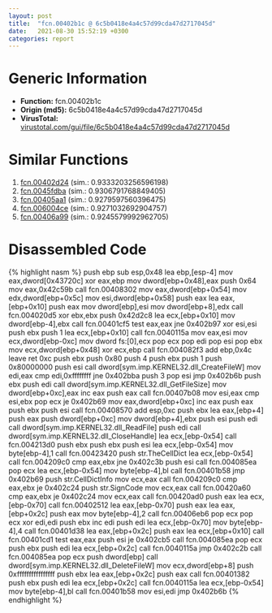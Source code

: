 ```yaml
---
layout: post
title:  "fcn.00402b1c @ 6c5b0418e4a4c57d99cda47d2717045d"
date:   2021-08-30 15:52:19 +0300
categories: report
---
```


# Generic Information
- **Function:** fcn.00402b1c
- **Origin (md5):** 6c5b0418e4a4c57d99cda47d2717045d
- **VirusTotal:** [virustotal.com/gui/file/6c5b0418e4a4c57d99cda47d2717045d][virustotal_ref]



# Similar Functions

1. [fcn.00402d24][similar_1_ref] (sim.: 0.9333203256596198)
2. [fcn.0045fdba][similar_2_ref] (sim.: 0.9306791768849405)
3. [fcn.00405aa1][similar_3_ref] (sim.: 0.9279597560396475)
4. [fcn.006004ce][similar_4_ref] (sim.: 0.9271032692904757)
5. [fcn.00406a99][similar_5_ref] (sim.: 0.9245579992962705)


# Disassembled Code

{% highlight nasm %}
push ebp
sub esp,0x48
lea ebp,[esp-4]
mov eax,dword[0x43720c]
xor eax,ebp
mov dword[ebp+0x48],eax
push 0x64
mov eax,0x42c59b
call fcn.00408302
mov eax,dword[ebp+0x54]
mov edx,dword[ebp+0x5c]
mov esi,dword[ebp+0x58]
push eax
lea eax,[ebp+0x10]
push eax
mov dword[ebp],esi
mov dword[ebp+8],edx
call fcn.004020d5
xor ebx,ebx
push 0x42d2c8
lea ecx,[ebp+0x10]
mov dword[ebp-4],ebx
call fcn.00401cf5
test eax,eax
jne 0x402b97
xor esi,esi
push ebx
push 1
lea ecx,[ebp+0x10]
call fcn.0040115a
mov eax,esi
mov ecx,dword[ebp-0xc]
mov dword fs:[0],ecx
pop ecx
pop edi
pop esi
pop ebx
mov ecx,dword[ebp+0x48]
xor ecx,ebp
call fcn.004082f3
add ebp,0x4c
leave 
ret 0xc
push ebx
push 0x80
push 4
push ebx
push 1
push 0x80000000
push esi
call dword[sym.imp.KERNEL32.dll_CreateFileW]
mov edi,eax
cmp edi,0xffffffff
jne 0x402bba
push 3
pop esi
jmp 0x402b6b
push ebx
push edi
call dword[sym.imp.KERNEL32.dll_GetFileSize]
mov dword[ebp+0xc],eax
inc eax
push eax
call fcn.00407b08
mov esi,eax
cmp esi,ebx
pop ecx
je 0x402b69
mov eax,dword[ebp+0xc]
inc eax
push eax
push ebx
push esi
call fcn.00408570
add esp,0xc
push ebx
lea eax,[ebp+4]
push eax
push dword[ebp+0xc]
mov dword[ebp+4],ebx
push esi
push edi
call dword[sym.imp.KERNEL32.dll_ReadFile]
push edi
call dword[sym.imp.KERNEL32.dll_CloseHandle]
lea ecx,[ebp-0x54]
call fcn.004213d0
push ebx
push ebx
push esi
lea ecx,[ebp-0x54]
mov byte[ebp-4],1
call fcn.00423420
push str.TheCellDict
lea ecx,[ebp-0x54]
call fcn.004209c0
cmp eax,ebx
jne 0x402c3b
push esi
call fcn.004085ea
pop ecx
lea ecx,[ebp-0x54]
mov byte[ebp-4],bl
call fcn.00401b58
jmp 0x402b69
push str.CellDictInfo
mov ecx,eax
call fcn.004209c0
cmp eax,ebx
je 0x402c24
push str.SignCode
mov ecx,eax
call fcn.00420a60
cmp eax,ebx
je 0x402c24
mov ecx,eax
call fcn.00420ad0
push eax
lea ecx,[ebp-0x70]
call fcn.00402512
lea eax,[ebp-0x70]
push eax
lea eax,[ebp+0x2c]
push eax
mov byte[ebp-4],2
call fcn.00406eb6
pop ecx
pop ecx
xor edi,edi
push ebx
inc edi
push edi
lea ecx,[ebp-0x70]
mov byte[ebp-4],4
call fcn.00401d38
lea eax,[ebp+0x2c]
push eax
lea ecx,[ebp+0x10]
call fcn.00401cd1
test eax,eax
push esi
je 0x402cb5
call fcn.004085ea
pop ecx
push ebx
push edi
lea ecx,[ebp+0x2c]
call fcn.0040115a
jmp 0x402c2b
call fcn.004085ea
pop ecx
push dword[ebp]
call dword[sym.imp.KERNEL32.dll_DeleteFileW]
mov ecx,dword[ebp+8]
push 0xffffffffffffffff
push ebx
lea eax,[ebp+0x2c]
push eax
call fcn.00401382
push ebx
push edi
lea ecx,[ebp+0x2c]
call fcn.0040115a
lea ecx,[ebp-0x54]
mov byte[ebp-4],bl
call fcn.00401b58
mov esi,edi
jmp 0x402b6b
{% endhighlight %}


[similar_1_ref]: /report/fcn.00402d24@1123b7aa5760238fe93045e585b8234c
[similar_2_ref]: /report/fcn.0045fdba@d96761eb00d2d97e2b6f5ffffed0b46a
[similar_3_ref]: /report/fcn.00405aa1@e38ba004520fa1a86a35b63e8d5843ef
[similar_4_ref]: /report/fcn.006004ce@52d540e8e13e0f0bbb8946b2363a382d
[similar_5_ref]: /report/fcn.00406a99@59b1876779e3211327c1a96e7e2c12c4
[virustotal_ref]: https://www.virustotal.com/gui/file/6c5b0418e4a4c57d99cda47d2717045d